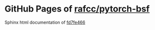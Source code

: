 GitHub Pages of [rafcc/pytorch-bsf](https://github.com/rafcc/pytorch-bsf.git)
===
Sphinx html documentation of [fd7fe466](https://github.com/rafcc/pytorch-bsf/tree/fd7fe466c830fdaf4bfb1416e35d6f11bc18e292)
